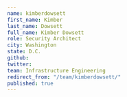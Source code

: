 ```yaml
---
name: kimberdowsett
first_name: Kimber
last_name: Dowsett
full_name: Kimber Dowsett
role: Security Architect
city: Washington
state: D.C.
github: 
twitter: 
team: Infrastructure Engineering
redirect_from: "/team/kimberdowsett/"
published: true
---
```


